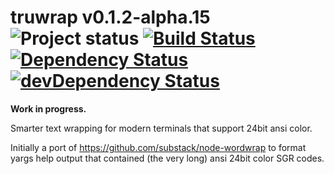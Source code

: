 # truwrap v0.1.2-alpha.15<br>![Project status](http://img.shields.io/badge/status-alpha-red.svg?style=flat) [![Build Status](http://img.shields.io/travis/MarkGriffiths/truwrap.svg?branch=master&style=flat)](https://travis-ci.org/MarkGriffiths/truwrap) [![Dependency Status](http://img.shields.io/david/MarkGriffiths/truwrap.svg?style=flat)](https://david-dm.org/MarkGriffiths/truwrap) [![devDependency Status](http://img.shields.io/david/dev/MarkGriffiths/truwrap.svg?style=flat)](https://david-dm.org/MarkGriffiths/truwrap#info=devDependencies)

__Work in progress.__

Smarter text wrapping for modern terminals that support 24bit ansi color.

Initially a port of https://github.com/substack/node-wordwrap to format yargs help output that contained (the very long) ansi 24bit color SGR codes.
